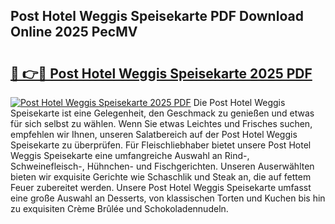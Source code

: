## Post Hotel Weggis Speisekarte PDF Download Online 2025 PecMV

# <h2><a href="http://gc61wri.nevu.top/?p=Post+Hotel+Weggis+Speisekarte">🔗 👉🔴 Post Hotel Weggis Speisekarte 2025 PDF</a></h2>

[![Post Hotel Weggis Speisekarte 2025 PDF](https://i.imgur.com/dBaPXMq.png)](http://gc61wri.nevu.top/?p=Post+Hotel+Weggis+Speisekarte)
Die Post Hotel Weggis Speisekarte ist eine Gelegenheit, den Geschmack zu genießen und etwas für sich selbst zu wählen. Wenn Sie etwas Leichtes und Frisches suchen, empfehlen wir Ihnen, unseren Salatbereich auf der Post Hotel Weggis Speisekarte zu überprüfen. Für Fleischliebhaber bietet unsere Post Hotel Weggis Speisekarte eine umfangreiche Auswahl an Rind-, Schweinefleisch-, Hühnchen- und Fischgerichten. Unseren Auserwählten bieten wir exquisite Gerichte wie Schaschlik und Steak an, die auf fettem Feuer zubereitet werden. Unsere Post Hotel Weggis Speisekarte umfasst eine große Auswahl an Desserts, von klassischen Torten und Kuchen bis hin zu exquisiten Crème Brûlée und Schokoladennudeln.
